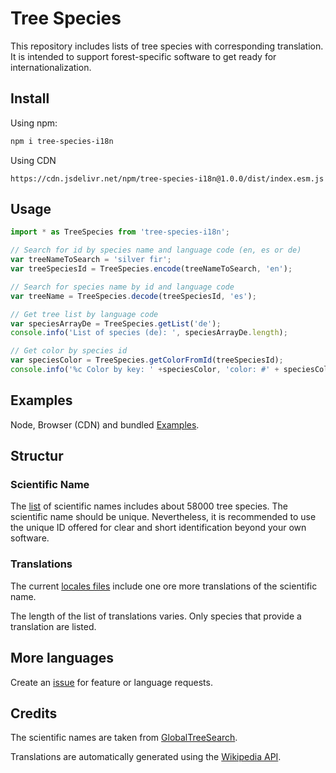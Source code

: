 # Tree Species
This repository includes lists of tree species with corresponding translation. It is intended to support forest-specific software to get ready for internationalization.

## Install

Using npm:
```bash
npm i tree-species-i18n
```


Using CDN
```
https://cdn.jsdelivr.net/npm/tree-species-i18n@1.0.0/dist/index.esm.js
```
## Usage

```js
import * as TreeSpecies from 'tree-species-i18n';

// Search for id by species name and language code (en, es or de)
var treeNameToSearch = 'silver fir';
var treeSpeciesId = TreeSpecies.encode(treeNameToSearch, 'en');

// Search for species name by id and language code 
var treeName = TreeSpecies.decode(treeSpeciesId, 'es');

// Get tree list by language code
var speciesArrayDe = TreeSpecies.getList('de');
console.info('List of species (de): ', speciesArrayDe.length);

// Get color by species id
var speciesColor = TreeSpecies.getColorFromId(treeSpeciesId);
console.info('%c Color by key: ' +speciesColor, 'color: #' + speciesColor);
```
## Examples

Node, Browser (CDN) and bundled [Examples](./examples).

## Structur

### Scientific Name
The [list](https://github.com/b-lack/tree-species/blob/main/lat.json) of scientific names includes about 58000 tree species. The scientific name should be unique. Nevertheless, it is recommended to use the unique ID offered for clear and short identification beyond your own software.

### Translations
The current [locales files](https://github.com/b-lack/tree-species/main/locales) include one ore more translations of the scientific name.

The length of the list of translations varies. Only species that provide a translation are listed.

## More languages
Create an [issue](https://github.com/b-lack/tree-species/issues) for feature or language requests.

## Credits
The scientific names are taken from [GlobalTreeSearch](https://tools.bgci.org/global_tree_search.php).

Translations are automatically generated using the [Wikipedia API](https://www.mediawiki.org/wiki/API).